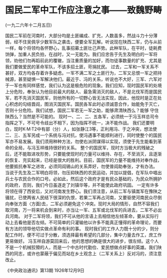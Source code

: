 # 国民二军中工作应注意之事——致魏野畴

(一九二六年十二月五日)

国民二军前在河南时，大部分均是土匪编成、扩充，人数虽多，然战斗力十分薄弱，经不住吴佩孚少数军队之袭击，便要全军瓦解。听说现在陕西二军，仍与从前一样，每个将领均各怀野心，乱事招募土匪壮己声势。此种军队，在平时，徒耗费饷弹，加重人民负拍，在战时，又一无能为。我们应忠告于先生及明白的一军将领，劝他们勿再蹈前此的覆辙，当注重质量的加好，而勿徒事数量的扩充、尤其是我们要做爱民的革命军队，不该多招土匪，苛捐扰民。
过去，二军和一军关系不甚好，双方均各存着许多疑虑。一军不满二军之土匪行为，二军又忌恨一军之把持械源，甚至疑惧一军解决他们。最近于、冯的关系，听说也不大好，三军、六军对于一军也有同样感觉，我们认为这是极危险的现象。我们应知，现时国民军的处境上分危险，奉张认为他目前最大的敌人、最急需消灭的敌人，不是北伐军而是国民军，若不先消灭国民军，则他所有的一切野心皆无法实现，因此，他现时是正在处心积虑的勾结晋阎，图消灭国民军。国民各军此时必须诚意合作，始能免于灭亡，否则十分危险。我们试想，国民二军若无一军之助，能够肃清陕西么？能够
守住陕西么？当然是不可能的。
现时一、二、二、五各军，必须统一于冯玉祥总司令指挥之下，不可号令歧出不相下，因为指挥不统一，决不能作战。
我们还要明白，现时K·M·T2中有部（分）人，如张静江3等，正利用冯、于之冲突，想法使二、三、五军另成一个系统与冯对抗，使冯遇事不能顺利进行，同时使整个的国民军亦不易发展。我们须用种种方法，勿使右派阴谋得以实现，须使于先生能看到革命的全局，与冯玉祥维持很好的关系。
整个的国民军，现时方当极大的残破之后，还不能取进攻形势，只要能使现时的力量可以维持、存在，不至消灭，且逐渐的恢复、充实起来，已经是很大的胜利。目前，国民军的力量不能维持对奉作战，他要抵抗奉军之进攻，必须同阎锡山的关系弄好，勿使普阎助奉张，才有办法。
当说于先生及二军明白将领，勿压抑陕西的农民运动，并加以提倡，在军队中唱出兵士与农民合作的口号。必如此，然后这个政府才是有民众基础的，为民众所拥护的政府，否则，我们今日虽逐走了刘镇华等，并不能使此政府巩固。
一定有许多将领在得了西安后，又对河南发生野心。我们须注意，从前二军与镇嵩军在豫陕之骚扰，已使两省人民结下很深的仇恨，若果二军再占河南，又要驱使河南民众尽倒向奉张方面〈方面)去，二军必须避免这个冲突。现时大局的情形，自然不容我们取河南，万一将来机会到来时，亦当让一军、五军或北伐军的兵进去，二军不必出兵河南。
对于二军将领，我们不可从他的言语上去相信他左倾革命，要从实际行动上去看他是否左倾。不可简单的只灌输他以许多不能真正懂得的革命理论，而要有方法的领导他切实做点革命有利的事。
现时我们的工作人力既十分的少，则分配工作时，便不可过于分散，须选择最有希望的几部分，集中力量去作工，庶工作更易做好。
冯玉祥自游莫回来后，他的思想的确是很大的进步，很左倾。这个人不是一个机械狡猾的人，而是一个中古时代勤俭、爱民想做点好事的英雄。我们陕西的同志，或许也蒙蔽于偏见而站在乡土观念上（二军关系上）反对冯的，须注意改止。

《中央政治通讯》第13期
1926年12月9日

